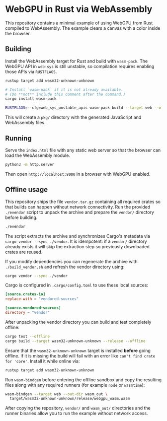 # WebGPU in Rust via WebAssembly

This repository contains a minimal example of using WebGPU from Rust
compiled to WebAssembly. The example clears a canvas with a color
inside the browser.

## Building

Install the WebAssembly target for Rust and build with `wasm-pack`.
The WebGPU API in `web-sys` is still unstable, so compilation requires
enabling those APIs via `RUSTFLAGS`.

```bash
rustup target add wasm32-unknown-unknown

# Install `wasm-pack` if it is not already available.
# (Do **not** include this comment after the command.)
cargo install wasm-pack

RUSTFLAGS=--cfg=web_sys_unstable_apis wasm-pack build --target web --offline
```

This will create a `pkg/` directory with the generated JavaScript and
WebAssembly files.

## Running

Serve the `index.html` file with any static web server so that the
browser can load the WebAssembly module.

```bash
python3 -m http.server
```

Then open `http://localhost:8000` in a browser with WebGPU enabled.

## Offline usage

This repository ships the file `vendor.tar.gz` containing all required
crates so that builds can happen without network connectivity. Run the
provided `./evendor` script to unpack the archive and prepare the
`vendor/` directory before building.

```bash
./evendor
```

The script extracts the archive and synchronizes Cargo's metadata via
`cargo vendor --sync ./vendor`.  It is idempotent: if a `vendor/`
directory already exists it will skip the extraction step so previously
downloaded crates are reused.

If you modify dependencies you can regenerate the archive with
`./build_vendor.sh` and refresh the vendor directory using:

```bash
cargo vendor --sync ./vendor
```

Cargo is configured in `.cargo/config.toml` to use these local sources:

```toml
[source.crates-io]
replace-with = "vendored-sources"

[source.vendored-sources]
directory = "vendor"
```

After unpacking the vendor directory you can build and test completely
offline:

```bash
cargo test --offline
cargo build --target wasm32-unknown-unknown --release --offline
```

Ensure that the `wasm32-unknown-unknown` target is installed **before**
going offline.  If it is missing the build will fail with an error like
`can't find crate for 'core'`.  Install it while online via:

```bash
rustup target add wasm32-unknown-unknown
```

Run `wasm-bindgen` before entering the offline sandbox and copy the resulting
files along with any required runners (for example `node` or `wasmtime`):

```bash
wasm-bindgen --target web --out-dir wasm_out \
  target/wasm32-unknown-unknown/release/webgpu_wasm.wasm
```

After copying the repository, `vendor/` and `wasm_out/` directories and the
runner binaries allow you to run the example without network access.
